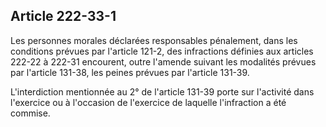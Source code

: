 Article 222-33-1
----
Les personnes morales déclarées responsables pénalement, dans les conditions
prévues par l'article 121-2, des infractions définies aux articles 222-22 à
222-31 encourent, outre l'amende suivant les modalités prévues par l'article
131-38, les peines prévues par l'article 131-39.

L'interdiction mentionnée au 2° de l'article 131-39 porte sur l'activité dans
l'exercice ou à l'occasion de l'exercice de laquelle l'infraction a été commise.
